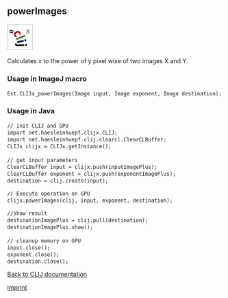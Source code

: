 ## powerImages
![Image](images/mini_clijx_logo.png)

Calculates x to the power of y pixel wise of two images X and Y.

### Usage in ImageJ macro
```
Ext.CLIJx_powerImages(Image input, Image exponent, Image destination);
```


### Usage in Java
```
// init CLIJ and GPU
import net.haesleinhuepf.clijx.CLIJ;
import net.haesleinhuepf.clij.clearcl.ClearCLBuffer;
CLIJx clijx = CLIJx.getInstance();

// get input parameters
ClearCLBuffer input = clijx.push(inputImagePlus);
ClearCLBuffer exponent = clijx.push(exponentImagePlus);
destination = clij.create(input);
```

```
// Execute operation on GPU
clijx.powerImages(clij, input, exponent, destination);
```

```
//show result
destinationImagePlus = clij.pull(destination);
destinationImagePlus.show();

// cleanup memory on GPU
input.close();
exponent.close();
destination.close();
```


[Back to CLIJ documentation](https://clij.github.io/)

[Imprint](https://clij.github.io/imprint)

